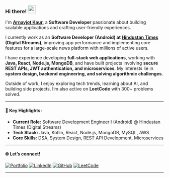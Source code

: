 ### Hi there! <img src="https://emojis.slackmojis.com/emojis/images/1536351075/4594/blob-wave.gif" width="25"/>

I'm [**Arnavjot Kaur**](https://arnavjotkaur.vercel.app/), a **Software Developer** passionate about building scalable applications and crafting user-friendly experiences.

I currently work as an **Software Developer (Android) at [Hindustan Times](https://www.hindustantimes.com/) (Digital Streams)**, improving app performance and implementing core features for a large-scale news platform with millions of active users.  

I have experience developing **full-stack web applications**, working with **Java, React, Node.js, MongoDB**, and have built projects involving **secure REST APIs, JWT authentication, and microservices**. My interests lie in **system design, backend engineering, and solving algorithmic challenges**.

Outside of work, I enjoy exploring tech trends, learning about AI, and building side projects. I’m also active on **LeetCode** with 300+ problems solved.
 
---

#### 🚀 Key Highlights:
- **Current Role:** Software Development Engineer I (Android) @ Hindustan Times (Digital Streams)
- **Tech Stack:** Java, Kotlin, React, Node.js, MongoDB, MySQL, AWS
- **Core Skills:** DSA, System Design, REST API Development, Microservices

---

#### 🌐 Let’s connect!
[<img alt="Portfolio" src="https://img.shields.io/badge/Portfolio-%23000000.svg?&style=for-the-badge&logo=vercel&logoColor=white" />](https://arnavjotkaur.vercel.app/)  [<img alt="LinkedIn" src="https://img.shields.io/badge/LinkedIn-%230E76A8.svg?&style=for-the-badge&logo=LinkedIn&logoColor=white" />](https://linkedin.com/in/arnavjotkaur)  [<img alt="GitHub" src="https://img.shields.io/badge/GitHub-%23181717.svg?&style=for-the-badge&logo=github&logoColor=white" />](https://github.com/arnavjot)  [<img alt="LeetCode" src="https://img.shields.io/badge/LeetCode-%23FFA116.svg?&style=for-the-badge&logo=leetcode&logoColor=white" />](https://leetcode.com/arnavjot)  

---
